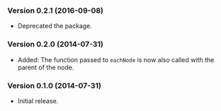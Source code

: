 ### Version 0.2.1 (2016-09-08) ###

- Deprecated the package.


### Version 0.2.0 (2014-07-31) ###

- Added: The function passed to `eachNode` is now also called with the parent
  of the node.


### Version 0.1.0 (2014-07-31) ###

- Initial release.
